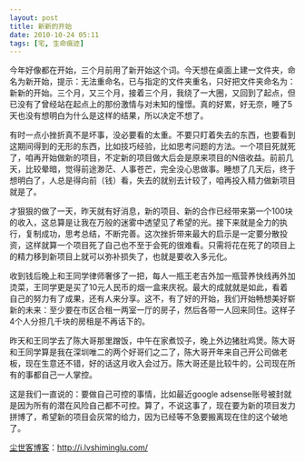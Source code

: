```yaml
---
layout: post
title: 新新的开始
date: 2010-10-24 05:11
tags: [宅, 生命痕迹]
---
```

今年好像都在开始，三个月前用了新开始这个词。今天想在桌面上建一文件夹，命名为新开始，提示：无法重命名，已与指定的文件夹重名，只好把文件夹命名为：新新的开始。三个月，又三个月，接着三个月，我绕了一大圈，又回到了起点，但已没有了曾经站在起点上的那份激情与对未知的憧憬。真的好累，好无奈，睡了5天也没有想明白为什么是这样的结果，所以决定不想了。

有时一点小挫折真不是坏事，没必要看的太重。不要只盯着失去的东西，也要看到这期间得到的无形的东西，比如技巧经验，比如思考问题的方法。一个项目死就死了，咱再开始做新的项目，不定新的项目做大后会是原来项目的N倍收益。前前几天，比较晕暗，觉得前途渺茫、人事苍芒，完全没心思做事。睡想了几天后，终于想明白了，人总是得向前（钱）看，失去的就别去计较了，咱再投入精力做新项目就是了。

才狠狠的做了一天，昨天就有好消息，新的项目、新的合作已经带来第一个100块的收入，这总算是让我在万般的迷雾中透望见了希望的光。接下来就是全力的执行，复制成功，思考总结，不断完善。这次挫折带来最大的启示是一定要分散投资，这样就算一个项目死了自己也不至于会死的很难看。只需将花在死了的项目上的精力移到新项目上就可以弥补损失了，也就是要收入多元化。

收到钱后晚上和王同学律师奢侈了一把，每人一瓶王老吉外加一瓶营养快线再外加烫菜，王同学更是买了10元人民币的烟一盒来庆祝。最大的成就就是如此，看着自己的努力有了成果，还有人来分享。这不，有了好的开始，我们开始畅想美好崭新的未来：至少要在市区合租一两室一厅的房子，然后各带一人回来同住。这样子4个人分担几千块的房租是不再话下的。

昨天和王同学去了陈大哥那里蹭饭，中午在家煮饺子，晚上外边猪肚鸡煲。陈大哥和王同学算是我在深圳唯二的两个好哥们之二了，陈大哥开年来自己开公司做老板，现在生意还不错，好的话这月收入会过万。陈大哥还是比较牛的，公司现在所有的事都自己一人掌控。

这是我们一直说的：要做自己可控的事情，比如最近google adsense账号被封就是因为所有的潜在风险自己都不可控。算了，不说这事了，现在要为新的项目发力拼博了，希望新的项目会灰常的给力，因为已经等不急要搬离现在住的这个破地了。

<a href="http://i.lvshiminglu.com/">尘世客博客</a>：<a href="http://i.lvshiminglu.com/">http://i.lvshiminglu.com/</a>

